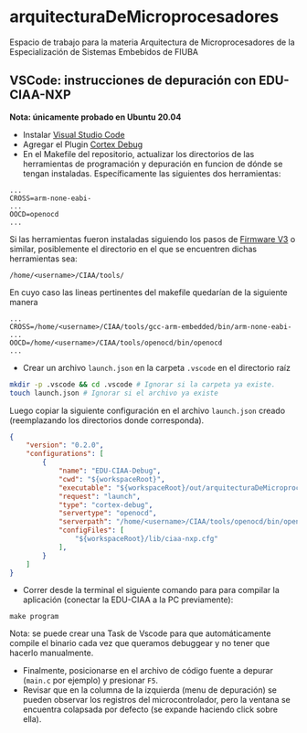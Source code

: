 # arquitecturaDeMicroprocesadores
Espacio de trabajo para la materia Arquitectura de Microprocesadores de la Especialización de Sistemas Embebidos de FIUBA

## VSCode: instrucciones de depuración con EDU-CIAA-NXP
**Nota: únicamente probado en Ubuntu 20.04**
- Instalar [Visual Studio Code](https://code.visualstudio.com/)
- Agregar el Plugin [Cortex Debug](https://marketplace.visualstudio.com/items?itemName=marus25.cortex-debug)
- En el Makefile del repositorio, actualizar los directorios de las herramientas de programación y depuración en funcion de dónde se tengan instaladas. Específicamente las siguientes dos herramientas:
```mak
...
CROSS=arm-none-eabi-
...
OOCD=openocd
...
```
Si las herramientas fueron instaladas siguiendo los pasos de [Firmware V3](https://github.com/epernia/firmware_v3) o similar, posiblemente el directorio en el que se encuentren dichas herramientas sea:
```
/home/<username>/CIAA/tools/
```
En cuyo caso las lineas pertinentes del makefile quedarían de la siguiente manera
```mak
...
CROSS=/home/<username>/CIAA/tools/gcc-arm-embedded/bin/arm-none-eabi-
...
OOCD=/home/<username>/CIAA/tools/openocd/bin/openocd
...
```
- Crear un archivo `launch.json` en la carpeta `.vscode` en el directorio raíz
```sh
mkdir -p .vscode && cd .vscode # Ignorar si la carpeta ya existe.
touch launch.json # Ignorar si el archivo ya existe
```
Luego copiar la siguiente configuración en el archivo `launch.json` creado (reemplazando los directorios donde corresponda).
```json
{
    "version": "0.2.0",
    "configurations": [     
        {
            "name": "EDU-CIAA-Debug",
            "cwd": "${workspaceRoot}",
            "executable": "${workspaceRoot}/out/arquitecturaDeMicroprocesadores.elf",
            "request": "launch",
            "type": "cortex-debug",
            "servertype": "openocd",
            "serverpath": "/home/<username>/CIAA/tools/openocd/bin/openocd",
            "configFiles": [
                "${workspaceRoot}/lib/ciaa-nxp.cfg"
            ],
        }
    ]
}
```
- Correr desde la terminal el siguiente comando para para compilar la aplicación (conectar la EDU-CIAA a la PC previamente):
```
make program
```
Nota: se puede crear una Task de Vscode para que automáticamente compile el binario cada vez que queramos debuggear y no tener que hacerlo manualmente.
- Finalmente, posicionarse en el archivo de código fuente a depurar (`main.c` por ejemplo) y presionar `F5`. 
- Revisar que en la columna de la izquierda (menu de depuración) se pueden observar los registros del microcontrolador, pero la ventana se encuentra colapsada por defecto (se expande haciendo click sobre ella).



